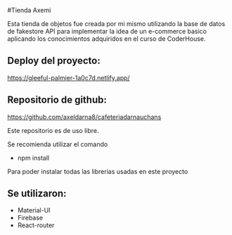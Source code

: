 #Tienda Axemi

Esta tienda de objetos fue creada por mi mismo utilizando la base de datos de fakestore API para implementar la idea de un e-commerce basico aplicando los conocimientos adquiridos en el curso de CoderHouse.

## Deploy del proyecto:

https://gleeful-palmier-1a0c7d.netlify.app/

## Repositorio de github:

https://github.com/axeldarna8/cafeteriadarnauchans

Este repositorio es de uso libre.

Se recomienda utilizar el comando 

* npm install 

Para poder instalar todas las librerias usadas en este proyecto

## Se utilizaron:

* Material-UI
* Firebase
* React-router
